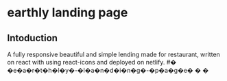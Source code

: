 # earthly landing page

## Intoduction

A fully responsive beautiful and simple lending made for restaurant, written on react with using react-icons and deployed on netlify.
#� �e�a�r�t�h�l�y�-�l�a�n�d�i�n�g�-�p�a�g�e�
�
�
